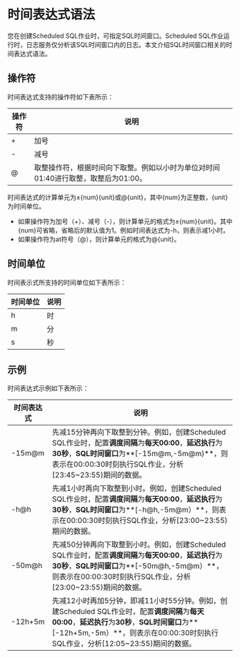# 时间表达式语法

您在创建Scheduled SQL作业时，可指定SQL时间窗口。Scheduled SQL作业运行时，日志服务仅分析该SQL时间窗口内的日志。本文介绍SQL时间窗口相关的时间表达式语法。

## 操作符

时间表达式支持的操作符如下表所示：

|操作符|说明|
|---|--|
|+|加号|
|-|减号|
|@|取整操作符，根据时间向下取整。例如以小时为单位对时间01:40进行取整，取整后为01:00。|

时间表达式的计算单元为±\{num\}\{unit\}或@\{unit\}，其中\{num\}为正整数，\{unit\}为时间单位。

-   如果操作符为加号（+）、减号（-），则计算单元的格式为±\{num\}\{unit\}。其中\{num\}可省略，省略后的默认值为1。例如时间表达式为-h，则表示减1小时。
-   如果操作符为at符号（@），则计算单元的格式为@\{unit\}。

## 时间单位

时间表示式所支持的时间单位如下表所示：

|时间单位|说明|
|----|--|
|h|时|
|m|分|
|s|秒|

## 示例

时间表达式示例如下表所示：

|时间表达式|说明|
|-----|--|
|-15m@m|先减15分钟再向下取整到分钟。例如，创建Scheduled SQL作业时，配置**调度间隔**为**每天00:00**，**延迟执行**为**30秒**，**SQL时间窗口**为**\[-15m@m,-5m@m\)**，则表示在00:00:30时刻执行SQL作业，分析\[23:45~23:55\)期间的数据。 |
|-h@h|先减1小时再向下取整到小时。例如，创建Scheduled SQL作业时，配置**调度间隔**为**每天00:00**，**延迟执行**为**30秒**，**SQL时间窗口**为**\[-h@h,-5m@m）**，则表示在00:00:30时刻执行SQL作业，分析\[23:00~23:55\)期间的数据。 |
|-50m@h|先减50分钟再向下取整到小时。例如，创建Scheduled SQL作业时，配置**调度间隔**为**每天00:00**，**延迟执行**为**30秒**，**SQL时间窗口**为**\[-50m@h,-5m@m）**，则表示在00:00:30时刻执行SQL作业，分析\[23:00~23:55\)期间的数据。 |
|-12h+5m|先减12小时再加5分钟，即减11小时55分钟。例如，创建Scheduled SQL作业时，配置**调度间隔**为**每天00:00**，**延迟执行**为**30秒**，**SQL时间窗口**为**\[-12h+5m,-5m）**，则表示在00:00:30时刻执行SQL作业，分析\[12:05~23:55\)期间的数据。 |

